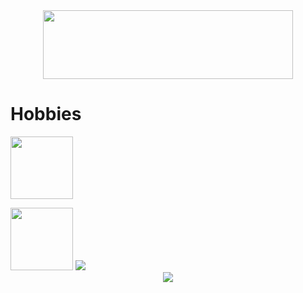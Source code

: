 <div id="header" align="center">
  <img src= "https://media2.giphy.com/media/xUPGGDNsLvqsBOhuU0/giphy.gif?cid=ecf05e47uhst86vvkxxas5bcgselsdg10on0ljlwxgdtvks5&ep=v1_gifs_search&rid=giphy.gif&ct=g" width="400" height="110"/>
</div>

  # Hobbies
  <p align="left center"> 
   <img src="https://cdn-icons-png.flaticon.com/512/8002/8002111.png" widht= "100" height= "100" />
    </a>
  </p> 
<div align="left">
  <img src="https://www.macitynet.it/wp-content/uploads/2016/06/netflix-logo-930x930.png" widht= "100" height="100" />

  <img src=https://static.vecteezy.com/system/resources/thumbnails/002/219/582/small_2x/illustration-of-book-icon-free-vector.jpg/>
</div>
<div align="center" float="center">
  <img src="/>  
 <img src="https:"/>
</div>
<div align="center">
  
</div>
 
<br/>  

<div id="badges" align="center">
  <a href="">
  </a>
  <img src="/>
</div>













- 👋 Hi, I’m @CosimoTatini
- 👀 I’m interested in ...
- 🌱 I’m currently learning ...
- 💞️ I’m looking to collaborate on ...
- 📫 How to reach me ...

<!---
CosimoTatini/CosimoTatini is a ✨ special ✨ repository because its `README.md` (this file) appears on your GitHub profile.
You can click the Preview link to take a look at your changes.
--->
